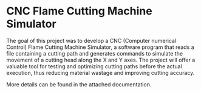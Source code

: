 # CNC Flame Cutting Machine Simulator #

The goal of this project was to develop a CNC (Computer numerical Control) Flame Cutting Machine Simulator, a
software program that reads a file containing a cutting path and generates commands to
simulate the movement of a cutting head along the X and Y axes. The project will offer a
valuable tool for testing and optimizing cutting paths before the actual execution, thus
reducing material wastage and improving cutting accuracy.

More details can be found in the attached documentation.
